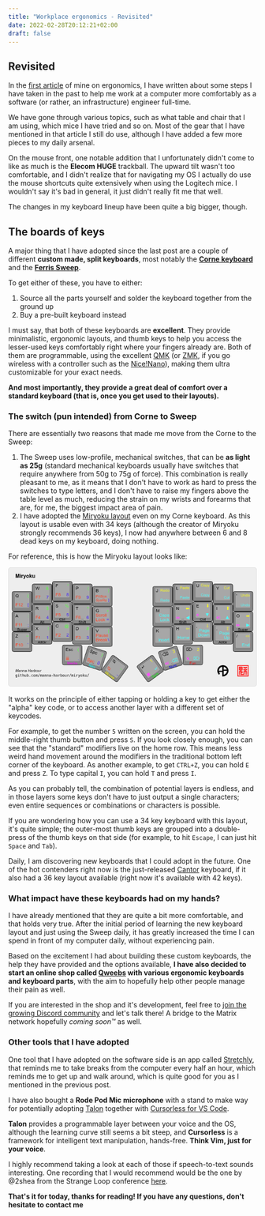 ```yaml
---
title: "Workplace ergonomics - Revisited"
date: 2022-02-28T20:12:21+02:00
draft: false
---
```


## Revisited

In the [first article](workplace-ergonomics) of mine on ergonomics, I have written about some steps I have taken in the past to help me work at a computer more comfortably as a software (or rather, an infrastructure) engineer full-time.

We have gone through various topics, such as what table and chair that I am using, which mice I have tried and so on. Most of the gear that I have mentioned in that article I still do use, although I have added a few more pieces to my daily arsenal.

On the mouse front, one notable addition that I unfortunately didn't come to like as much is the **Elecom HUGE** trackball. The upward tilt wasn't too comfortable, and I didn't realize that for navigating my OS I actually do use the mouse shortcuts quite extensively when using the Logitech mice. I wouldn't say it's bad in general, it just didn't really fit me that well.

The changes in my keyboard lineup have been quite a big bigger, though.

## The boards of keys

A major thing that I have adopted since the last post are a couple of different **custom made, split keyboards**, most notably the [**Corne keyboard**](https://github.com/foostan/crkbd) and the [**Ferris Sweep**](https://github.com/davidphilipbarr/Sweep).

To get either of these, you have to either:

1. Source all the parts yourself and solder the keyboard together from the ground up
1. Buy a pre-built keyboard instead

I must say, that both of these keyboards are **excellent**. They provide minimalistic, ergonomic layouts, and thumb keys to help you access the lesser-used keys comfortably right where your fingers already are. Both of them are programmable, using the excellent [QMK](https://qmk.fm/) (or [ZMK](https://zmk.dev/), if you go wireless with a controller such as the [Nice!Nano](https://nicekeyboards.com/nice-nano)), making them ultra customizable for your exact needs.

**And most importantly, they provide a great deal of comfort over a standard keyboard (that is, once you get used to their layouts).**

### The **switch** (pun intended) from Corne to Sweep

There are essentially two reasons that made me move from the Corne to the Sweep:

1. The Sweep uses low-profile, mechanical switches, that can be **as light as 25g** (standard mechanical keyboards usually have switches that require anywhere from 50g to 75g of force). This combination is really pleasant to me, as it means that I don't have to work as hard to press the switches to type letters, and I don't have to raise my fingers above the table level as much, reducing the strain on my wrists and forearms that are, for me, the biggest impact area of pain.
1. I have adopted the [Miryoku layout]() even on my Corne keyboard. As this layout is usable even with 34 keys (although the creator of Miryoku strongly recommends 36 keys), I now had anywhere between 6 and 8 dead keys on my keyboard, doing nothing.

For reference, this is how the Miryoku layout looks like:

![miryoku](../../static/images/miryoku.png)

It works on the principle of either tapping or holding a key to get either the "alpha" key code, or to access another layer with a different set of keycodes.

For example, to get the number `5` written on the screen, you can hold the middle-right thumb button and press `S`. If you look closely enough, you can see that the "standard" modifiers live on the home row. This means less weird hand movement around the modifiers in the traditional bottom left corner of the keyboard. As another example, to get `CTRL+Z`, you can hold `E` and press `Z`. To type capital `I`, you can hold `T` and press `I`.

As you can probably tell, the combination of potential layers is endless, and in those layers some keys don't have to just output a single characters; even entire sequences or combinations or characters is possible.

If you are wondering how you can use a 34 key keyboard with this layout, it's quite simple; the outer-most thumb keys are grouped into a double-press of the thumb keys on that side (for example, to hit `Escape`, I can just hit `Space` and `Tab`).

Daily, I am discovering new keyboards that I could adopt in the future. One of the hot contenders right now is the just-released [Cantor](https://github.com/diepala/cantor) keyboard, if it also had a 36 key layout available (right now it's available with 42 keys).

### What impact have these keyboards had on my hands?

I have already mentioned that they are quite a bit more comfortable, and that holds very true. After the initial period of learning the new keyboard layout and just using the Sweep daily, it has greatly increased the time I can spend in front of my computer daily, without experiencing pain.

Based on the excitement I had about building these custom keyboards, the help they have provided and the options available, **I have also decided to start an online shop called [**Qweebs**](https://qweebs.com/) with various ergonomic keyboards and keyboard parts**, with the aim to hopefully help other people manage their pain as well.

If you are interested in the shop and it's development, feel free to [join the growing Discord community](https://discord.com/invite/cmjMM9Ccq3) and let's talk there! A bridge to the Matrix network hopefully *coming soon™* as well.

### Other tools that I have adopted

One tool that I have adopted on the software side is an app called [Stretchly](https://hovancik.net/stretchly/), that reminds me to take breaks from the computer every half an hour, which reminds me to get up and walk around, which is quite good for you as I mentioned in the previous post.

I have also bought a **Rode Pod Mic microphone** with a stand to make way for potentially adopting [Talon](https://talonvoice.com) together with [Cursorless for VS Code](https://github.com/cursorless-dev/cursorless-vscode).

**Talon** provides a programmable layer between your voice and the OS, although the learning curve still seems a bit steep, and **Cursorless** is a framework for intelligent text manipulation, hands-free. **Think Vim, just for your voice**.

I highly recommend taking a look at each of those if speech-to-text sounds interesting. One recording that I would recommend would be the one by @2shea from the Strange Loop conference [here](https://www.youtube.com/watch?v=YKuRkGkf5HU).

**That's it for today, thanks for reading! If you have any questions, don't hesitate to contact me**
